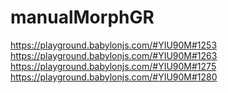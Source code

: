 # manualMorphGR
https://playground.babylonjs.com/#YIU90M#1253
https://playground.babylonjs.com/#YIU90M#1263
https://playground.babylonjs.com/#YIU90M#1275
https://playground.babylonjs.com/#YIU90M#1280